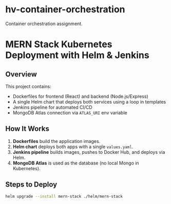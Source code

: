 # hv-container-orchestration

Container orchestration assignment.

# MERN Stack Kubernetes Deployment with Helm & Jenkins

## Overview

This project contains:

- Dockerfiles for frontend (React) and backend (Node.js/Express)
- A single Helm chart that deploys both services using a loop in templates
- Jenkins pipeline for automated CI/CD
- MongoDB Atlas connection via `ATLAS_URI` env variable

## How It Works

1. **Dockerfiles** build the application images.
2. **Helm chart** deploys both apps with a single `values.yaml`.
3. **Jenkins pipeline** builds images, pushes to Docker Hub, and deploys via Helm.
4. **MongoDB Atlas** is used as the database (no local Mongo in Kubernetes).

## Steps to Deploy

```bash
helm upgrade --install mern-stack ./helm/mern-stack
```
